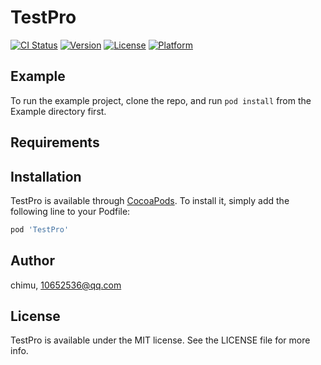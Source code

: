 # TestPro

[![CI Status](https://img.shields.io/travis/chimu/TestPro.svg?style=flat)](https://travis-ci.org/chimu/TestPro)
[![Version](https://img.shields.io/cocoapods/v/TestPro.svg?style=flat)](https://cocoapods.org/pods/TestPro)
[![License](https://img.shields.io/cocoapods/l/TestPro.svg?style=flat)](https://cocoapods.org/pods/TestPro)
[![Platform](https://img.shields.io/cocoapods/p/TestPro.svg?style=flat)](https://cocoapods.org/pods/TestPro)

## Example

To run the example project, clone the repo, and run `pod install` from the Example directory first.

## Requirements

## Installation

TestPro is available through [CocoaPods](https://cocoapods.org). To install
it, simply add the following line to your Podfile:

```ruby
pod 'TestPro'
```

## Author

chimu, 10652536@qq.com

## License

TestPro is available under the MIT license. See the LICENSE file for more info.
